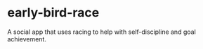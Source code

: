 early-bird-race
===============

A social app that uses racing to help with self-discipline and goal achievement.